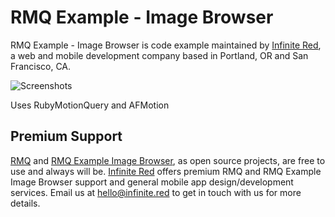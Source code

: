RMQ Example - Image Browser
===================

RMQ Example - Image Browser is code example maintained by [Infinite Red](http://infinite.red), a web and mobile development company based in Portland, OR and San Francisco, CA.

![Screenshots](http://ir_wp.s3.amazonaws.com/wp-content/uploads/sites/11/2013/12/app-mock-up_710.jpg)


Uses RubyMotionQuery and AFMotion

## Premium Support

[RMQ](https://github.com/infinitered/rmq) and [RMQ Example Image Browser](https://github.com/infinitered/rmq-example-app-image-browser), as open source projects, are free to use and always will be. [Infinite Red](https://infinite.red/) offers premium RMQ and RMQ Example Image Browser support and general mobile app design/development services. Email us at [hello@infinite.red](mailto:hello@infinite.red) to get in touch with us for more details.
